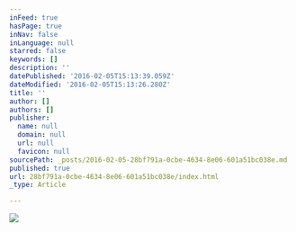 ```yaml
---
inFeed: true
hasPage: true
inNav: false
inLanguage: null
starred: false
keywords: []
description: ''
datePublished: '2016-02-05T15:13:39.059Z'
dateModified: '2016-02-05T15:13:26.280Z'
title: ''
author: []
authors: []
publisher:
  name: null
  domain: null
  url: null
  favicon: null
sourcePath: _posts/2016-02-05-28bf791a-0cbe-4634-8e06-601a51bc038e.md
published: true
url: 28bf791a-0cbe-4634-8e06-601a51bc038e/index.html
_type: Article

---
```

![](https://the-grid-user-content.s3-us-west-2.amazonaws.com/4942d960-9508-4dfa-8f40-d506a7922abb.jpg)